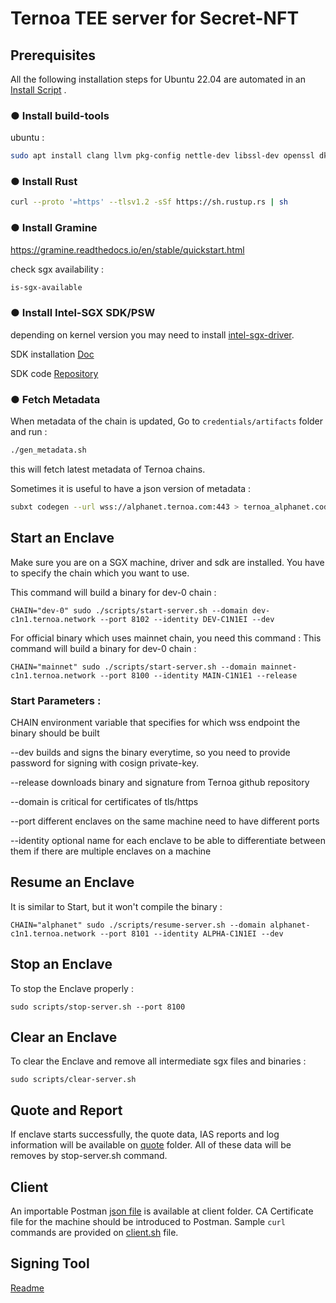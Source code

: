# Ternoa TEE server for Secret-NFT

## Prerequisites

All the following installation steps for Ubuntu 22.04 are automated in an [Install Script](./install.sh) .

### ● Install build-tools

ubuntu :  
```bash
sudo apt install clang llvm pkg-config nettle-dev libssl-dev openssl dkms
```

### ● Install Rust
```bash
curl --proto '=https' --tlsv1.2 -sSf https://sh.rustup.rs | sh
```

### ● Install Gramine
https://gramine.readthedocs.io/en/stable/quickstart.html

check sgx availability : 
```bash
is-sgx-available
```

### ● Install Intel-SGX SDK/PSW
depending on kernel version you may need to install [intel-sgx-driver](https://github.com/intel/linux-sgx-driver).

SDK installation [Doc](https://download.01.org/intel-sgx/latest/linux-latest/docs/Intel_SGX_SW_Installation_Guide_for_Linux.pdf)

SDK code [Repository](https://github.com/intel/linux-sgx)


### ● Fetch Metadata

When metadata of the chain is updated, Go to ```credentials/artifacts``` folder and run : 
```bash
./gen_metadata.sh
```
this will fetch latest metadata of Ternoa chains.

Sometimes it is useful to have a json version of metadata : 
```bash
subxt codegen --url wss://alphanet.ternoa.com:443 > ternoa_alphanet.code
```

## Start an Enclave

Make sure you are on a SGX machine, driver and sdk are installed.
You have to specify the chain which you want to use.

This command will build a binary for dev-0 chain : 
```shell
CHAIN="dev-0" sudo ./scripts/start-server.sh --domain dev-c1n1.ternoa.network --port 8102 --identity DEV-C1N1EI --dev
```
For official binary which uses mainnet chain, you need this command : 
This command will build a binary for dev-0 chain : 
```shell
CHAIN="mainnet" sudo ./scripts/start-server.sh --domain mainnet-c1n1.ternoa.network --port 8100 --identity MAIN-C1N1E1 --release
```

### Start Parameters : 

 CHAIN         environment variable that specifies for which wss endpoint the binary should be built

 --dev         builds and signs the binary everytime, so you need to provide password for signing with cosign private-key.
 
 --release     downloads binary and signature from Ternoa github 
 repository
 
 --domain      is critical for certificates of tls/https 
 
 --port        different enclaves on the same machine need to have 
 different ports
 
 --identity    optional name for each enclave to be able to 
 differentiate between them if there are multiple enclaves on a machine

## Resume an Enclave
It is similar to Start, but it won't compile the binary : 
```shell
CHAIN="alphanet" sudo ./scripts/resume-server.sh --domain alphanet-c1n1.ternoa.network --port 8101 --identity ALPHA-C1N1EI --dev
```

## Stop an Enclave

To stop the Enclave properly :

```shell
sudo scripts/stop-server.sh --port 8100
```

## Clear an Enclave

To clear the Enclave and remove all intermediate sgx files and binaries :

```shell
sudo scripts/clear-server.sh
```

## Quote and Report
If enclave starts successfully, the quote data, IAS reports and log information will be available on [quote](./quote/) folder.
All of these data will be removes by stop-server.sh command.

## Client
An importable Postman [json file](./client/postman.json) is available at client folder. CA Certificate file for the machine should be introduced to Postman.
Sample ```curl``` commands are provided on [client.sh](./client/client.sh) file.

## Signing Tool
[Readme](./toolds/README.md)

